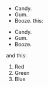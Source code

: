 







*   Candy.
*   Gum.
*   Booze.
this:

+   Candy.
+   Gum.
+   Booze.

and this:
1.  Red
2.  Green
3. Blue